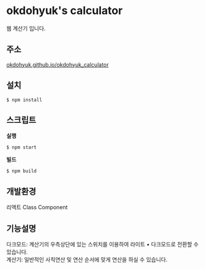 # okdohyuk's calculator

웹 계산기 입니다.

## 주소

[okdohyuk.github.io/okdohyuk_calculator](https://okdohyuk.github.io/okdohyuk_calculator/)

## 설치
```
$ npm install
```

## 스크립트
**실행**
```
$ npm start
```
**빌드**
```
$ npm build
```

## 개발환경

리액트 Class Component

## 기능설명

다크모드: 계산기의 우측상단에 있는 스위치를 이용하여 라이트 • 다크모드로 전환할 수 있습니다.  
계산기: 일반적인 사칙연산 및 연산 순서에 맞게 연산을 하실 수 있습니다.